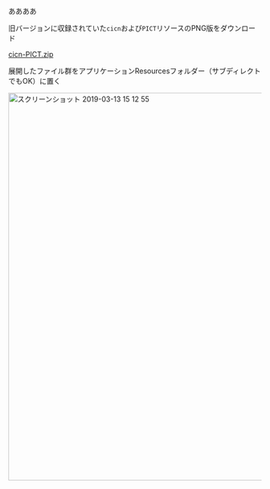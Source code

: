 ああああ

旧バージョンに収録されていた``cicn``および``PICT``リソースのPNG版をダウンロード

[cicn-PICT.zip](https://github.com/4D-JP/4D-jp.github.io/files/2959977/cicn-PICT.zip)

展開したファイル群をアプリケーションResourcesフォルダー（サブディレクトでもOK）に置く

<img width="770" alt="スクリーンショット 2019-03-13 15 12 55" src="https://user-images.githubusercontent.com/10509075/54257412-8fbc1f80-45a2-11e9-8b54-b5073cc365b3.png">

<blockquote class="imgur-embed-pub" lang="en" data-id="a/fSLuZvr"><a href="//imgur.com/fSLuZvr"></a></blockquote><script async src="//s.imgur.com/min/embed.js" charset="utf-8"></script>
